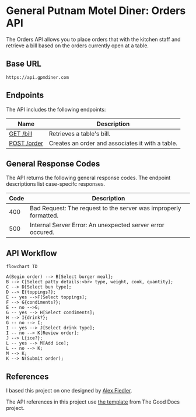 # General Putnam Motel Diner: Orders API

The Orders API allows you to place orders that with the kitchen staff and retrieve a bill based on the orders currently open at a table.

## Base URL

`https://api.gpmdiner.com`

## Endpoints
The API includes the following endpoints:

Name | Description
---- | -----------
[GET /bill](GET-bill.md) | Retrieves a table's bill.
[POST /order](POST-order-meal.md) | Creates an order and associates it with a table.

## General Response Codes

The API returns the following general response codes. The endpoint descriptions list case-specifc responses.

Code | Description
---- | -----------
400  | Bad Request: The request to the server was improperly formatted.
500  | Internal Server Error: An unexpected server error occured.


## API  Workflow

```mermaid
flowchart TD

A(Begin order) --> B[Select burger meal];
B --> C[Select patty details:<br> type, weight, cook, quantity];
C --> D[Select bun type];
D --> E{toppings?};
E -- yes -->F[Select toppings];
F --> G{condiments?};
E -- no -->G;
G -- yes --> H[Select condiments];
H --> I{drink?};
G -- no --> I;
I -- yes --> J[Select drink type];
I -- no --> K[Review order];
J --> L{ice?};
L -- yes --> M[Add ice];
L -- no --> K;
M --> K;
K --> N(Submit order);
```

## References
I based this project on one designed by [Alex Fiedler](https://www.linkedin.com/feed/update/urn:li:activity:6626465471241732096/).

The API references in this project use 
[the template](https://github.com/thegooddocsproject/templates/blob/master/api-reference/api-reference.md) from The Good Docs project. 
